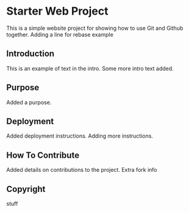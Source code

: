 # Starter Web Project

This is a simple website project for showing how to use Git and Github together.
Adding a line for rebase example

## Introduction

This is an example of text in the intro. Some more intro text added.

## Purpose

Added a purpose.

## Deployment

Added deployment instructions.
Adding more instructions.

## How To Contribute

Added details on contributions to the project.
Extra fork info

## Copyright
stuff